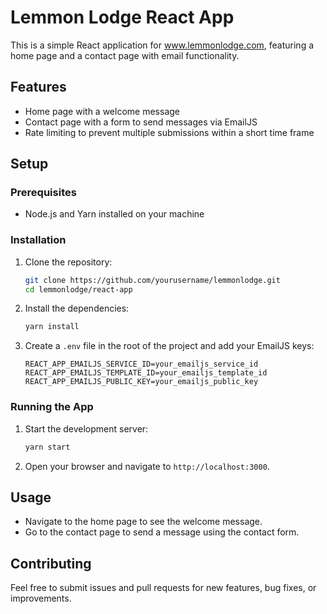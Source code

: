 # Lemmon Lodge React App

This is a simple React application for www.lemmonlodge.com, featuring a home page and a contact page with email functionality.

## Features

- Home page with a welcome message
- Contact page with a form to send messages via EmailJS
- Rate limiting to prevent multiple submissions within a short time frame

## Setup

### Prerequisites

- Node.js and Yarn installed on your machine

### Installation

1. Clone the repository:

   ```bash
   git clone https://github.com/yourusername/lemmonlodge.git
   cd lemmonlodge/react-app
   ```

2. Install the dependencies:

   ```bash
   yarn install
   ```

3. Create a `.env` file in the root of the project and add your EmailJS keys:

   ```env
   REACT_APP_EMAILJS_SERVICE_ID=your_emailjs_service_id
   REACT_APP_EMAILJS_TEMPLATE_ID=your_emailjs_template_id
   REACT_APP_EMAILJS_PUBLIC_KEY=your_emailjs_public_key
   ```

### Running the App

1. Start the development server:

   ```bash
   yarn start
   ```

2. Open your browser and navigate to `http://localhost:3000`.

## Usage

- Navigate to the home page to see the welcome message.
- Go to the contact page to send a message using the contact form.

## Contributing

Feel free to submit issues and pull requests for new features, bug fixes, or improvements.
